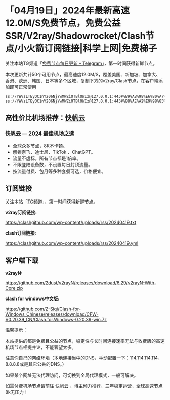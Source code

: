 # 「04月19日」2024年最新高速12.0M/S免费节点，免费公益SSR/V2ray/Shadowrocket/Clash节点/小火箭订阅链接|科学上网|免费梯子
关注本站TG频道「[免费节点每日更新 – Telegram](https://t.me/s/v2raydailyupdate)」，第一时间获得新鲜节点。

本次更新共计50个可用节点，最高速度12.0M/S，覆盖美国、新加坡、加拿大、香港、欧洲、韩国、日本等多个区域，复制下方的v2ray/Clash节点，在客户端添加即可正常使用

```
ss://YWVzLTEyOC1nY206NjYwMWZiOTBlOWIz@127.0.0.1:443#%E9%AB%98%E6%80%A7%E4%BB%B7%E6%AF%94%E6%9C%BA%E5%9C%BA%3Ahttps%3A%2F%2Fkfyun.uk
ss://YWVzLTEyOC1nY206NjYwMWZiOTBlOWIz@127.0.0.1:443#%E8%AE%A2%E9%98%85%E9%93%BE%E6%8E%A5%E5%B7%B2%E5%A4%B1%E6%95%88%EF%BC%8C%E8%AF%B7%E9%87%8D%E6%96%B0%E8%8E%B7%E5%8F%96
```

## 高性价比机场推荐：<a href="https://kfyun.uk" target="_blank">快帆云</a>

### [快帆云](https://kfyun.uk) — 2024 最佳机场之选

- 全球众多节点，8K不卡顿。
- 解锁奈飞、迪士尼、TikTok 、ChatGPT。
- 流量不虚标，所有节点都是1倍率。
- 不限登陆设备数，不设置每日封顶流量。
- 按流量付费、包月等多种套餐可选，价格便宜。

## 订阅链接

关注本站「[TG频道](https://t.me/s/v2raydailyupdate)」，第一时间获得新鲜节点。

**v2ray订阅链接:**

https://clashgithub.com/wp-content/uploads/rss/20240419.txt

**clash订阅链接:**

https://clashgithub.com/wp-content/uploads/rss/20240419.yml

## 客户端下载

**v2rayN:**

https://github.com/2dust/v2rayN/releases/download/6.29/v2rayN-With-Core.zip

**clash for windows中文版:**

https://github.com/Z-Siqi/Clash-for-Windows_Chinese/releases/download/CFW-V0.20.39_CN/Clash.for.Windows-0.20.39-win.7z

温馨提示：

本站提供的都是免费且公益的节点，稳定性与长时间连接速率无法与收费版的高速机场节点相提并论，不能奢望太多。

注意你自己的网络环境（本地连接当中的DNS，手动配置一下：114.114.114.114，8.8.8.8或是其它公共的DNS。）

如果某个网址无法代理访问，可切换到全局代理模式，一般可解决。

如需付费机场节点请前往 [快帆云](https://kfcloud.xyz/#/register?code=srOLpruw) ，博主倾力推荐，三年稳定运营，全球高速节点8k无压力！